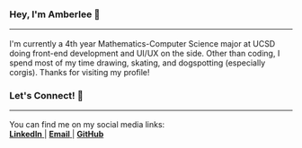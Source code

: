 ### Hey, I'm Amberlee 👋  <hr>
I'm currently a 4th year Mathematics-Computer Science major at UCSD doing front-end development and UI/UX on the side. Other than coding, I spend most of my time drawing, skating, and dogspotting (especially corgis). Thanks for visiting my profile! 

### Let's Connect! 💌 <hr>
You can find me on my social media links: <br>
<a href="https://www.linkedin.com/in/amberlee-huynh/" rel="nofollow">
  <strong>LinkedIn</strong>
</a>|
<a href="mailto:ajh003@ucsd.edu" rel="nofollow">
  <strong>Email</strong>
</a>|
<a href="https://github.com/amberleehuynh" rel="nofollow">
  <strong>GitHub</strong>
</a> 

<!-- Here are some ideas to get you started:

- 🔭 I’m currently working on ...
- 🌱 I’m currently learning ...
- 👯 I’m looking to collaborate on ...
- 🤔 I’m looking for help with ...
- 💬 Ask me about ...
- 📫 How to reach me: ...
- 😄 Pronouns: ...
- ⚡ Fun fact: ...
-->
